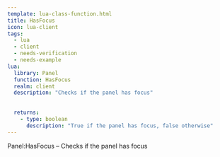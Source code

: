```yaml
---
template: lua-class-function.html
title: HasFocus
icon: lua-client
tags:
  - lua
  - client
  - needs-verification
  - needs-example
lua:
  library: Panel
  function: HasFocus
  realm: client
  description: "Checks if the panel has focus"
  
  
  returns:
    - type: boolean
      description: "True if the panel has focus, false otherwise"
---
```


<div class="lua__search__keywords">
Panel:HasFocus &#x2013; Checks if the panel has focus
</div>
